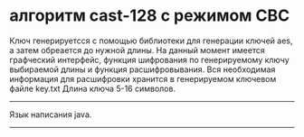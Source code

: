 # алгоритм cast-128 с режимом CBC
Ключ генерируетсся с помощью библиотеки для генерации ключей aes, а затем обреается до нужной длины.
На данный момент имеется графческий интерфейс, функция шифрования по генерируемому ключу выбираемой длины и функция расшифровывания.
Вся необходимая информация для расшифровки хранится в генерируемом ключевом файле key.txt
Длина ключа 5-16 символов.
***
Язык написания java.
***
